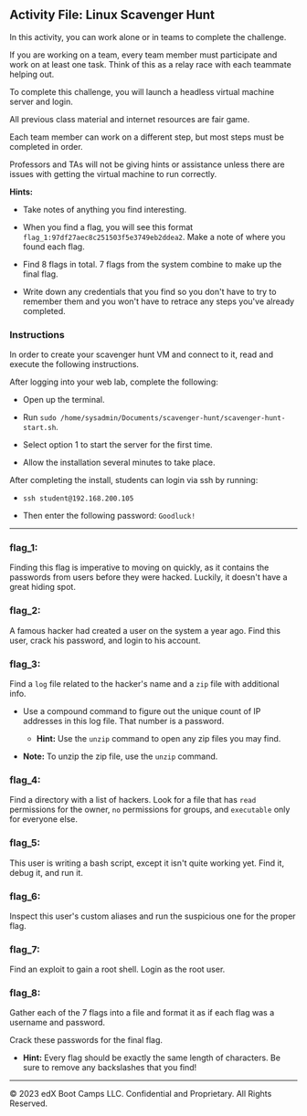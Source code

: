 ## Activity File: Linux Scavenger Hunt

In this activity, you can work alone or in teams to complete the challenge.

If you are working on a team, every team member must participate and work on at least one task. Think of this as a relay race with each teammate helping out.

To complete this challenge, you will launch a headless virtual machine server and login.

All previous class material and internet resources are fair game.

Each team member can work on a different step, but most steps must be completed in order.

Professors and TAs will not be giving hints or assistance unless there are issues with getting the virtual machine to run correctly.

**Hints:**

- Take notes of anything you find interesting.

- When you find a flag, you will see this format `flag_1:97df27aec8c251503f5e3749eb2ddea2`. Make a note of where you found each flag. 

- Find 8 flags in total. 7 flags from the system combine to make up the final flag.

- Write down any credentials that you find so you don't have to try to remember them and you won't have to retrace any steps you've already completed.

### Instructions

In order to create your scavenger hunt VM and connect to it, read and execute the following instructions.

After logging into your web lab, complete the following:

  - Open up the terminal.

  - Run `sudo /home/sysadmin/Documents/scavenger-hunt/scavenger-hunt-start.sh`.

  - Select option 1 to start the server for the first time.

  - Allow the installation several minutes to take place.

After completing the install, students can login via ssh by running:

  - `ssh student@192.168.200.105`

  - Then enter the following password: `Goodluck!`
---

### flag_1:

Finding this flag is imperative to moving on quickly, as it contains the passwords from users before they were hacked. Luckily, it doesn't have a great hiding spot.

### flag_2:

A famous hacker had created a user on the system a year ago. Find this user, crack his password, and login to his account.

### flag_3:

Find a `log` file related to the hacker's name and a `zip` file with additional info.  

- Use a compound command to figure out the unique count of IP addresses in this log file. That number is a password.

  - **Hint:** Use the `unzip` command to open any zip files you may find. 

- **Note:** To unzip the zip file, use the `unzip` command. 

### flag_4:

Find a directory with a list of hackers. Look for a file that has `read` permissions for the owner, `no` permissions for groups, and `executable` only for everyone else.

### flag_5:

This user is writing a bash script, except it isn't quite working yet. Find it, debug it, and run it.

### flag_6:

Inspect this user's custom aliases and run the suspicious one for the proper flag.

### flag_7:

Find an exploit to gain a root shell. Login as the root user.

### flag_8:

Gather each of the 7 flags into a file and format it as if each flag was a username and password.

Crack these passwords for the final flag.

- **Hint:** Every flag should be exactly the same length of characters. Be sure to remove any backslashes that you find!

---

© 2023 edX Boot Camps LLC. Confidential and Proprietary. All Rights Reserved.    